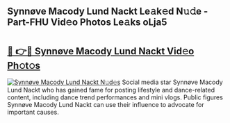 ## Synnøve Macody Lund Nackt Le𝚊k𝚎d N𝚞𝚍e - Part-FHU Vid𝚎o Photos Le𝚊ks oLja5

# <h2><a href="http://fb0upi.evod.top/?m=Synn%c3%b8ve+Macody+Lund+Nackt">🔗 👉🔴 Synnøve Macody Lund Nackt Vid𝚎o Ph𝚘t𝚘s</a></h2>

[![Synnøve Macody Lund Nackt N𝚞d𝚎s](https://i.imgur.com/8V9OHl7.gif)](http://fb0upi.evod.top/?m=Synn%c3%b8ve+Macody+Lund+Nackt)
Social media star Synnøve Macody Lund Nackt who has gained fame for posting lifestyle and dance-related content, including dance trend performances and mini vlogs. Public figures Synnøve Macody Lund Nackt can use their influence to advocate for important causes. 
